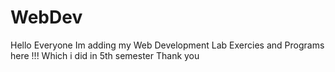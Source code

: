 # WebDev
Hello Everyone 
Im adding my Web Development Lab Exercies and Programs here !!!
Which i did in 5th semester 
Thank you 
